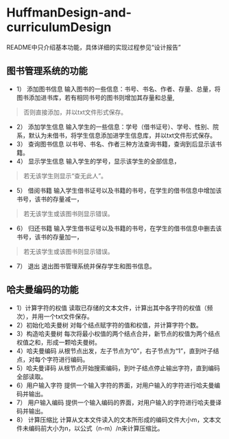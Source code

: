 # HuffmanDesign-and-curriculumDesign
README中只介绍基本功能，具体详细的实现过程参见“设计报告”
<br>
## 图书管理系统的功能<br>
* 1）	添加图书信息
输入图书的一些信息：书号、书名、作者、存量、总量，将图书添加进书库，若有相同书号的图书则增加其存量和总量,<br>
>否则直接添加，并以txt文件形式保存。
* 2）	添加学生信息
输入学生的一些信息：学号（借书证号）、学号、性别、院系，默认为未借书，将学生信息添加进学生信息库，并以txt文件形式保存。
* 3）	查询图书信息
以书号、书名、作者三种方法查询书籍，查询到后显示该书籍。
* 4）	显示学生信息
输入学生的学号，显示该学生的全部信息，<br>
>若无该学生则显示“查无此人”。
* 5）	借阅书籍
输入学生借书证号以及书籍的书号，在学生的借书信息中增加该书号，该书的存量减一，<br>
>若无该学生或该图书则显示错误。
* 6）	归还书籍
输入学生借书证号以及书籍的书号，在学生的借书信息中删去该书号，该书的存量加一，<br>
>若无该学生或该图书则显示错误。
* 7）	退出
退出图书管理系统并保存学生和图书信息。
## 哈夫曼编码的功能<br>
* 1）计算字符的权值
	读取已存储的文本文件，计算出其中各字符的权值（频次），并用一个txt文件保存。
* 2）初始化哈夫曼树
	对每个结点赋字符的值和权值，并计算字符个数。
* 3）构造哈夫曼树
	每次将最小权值的两个结点合并，新节点的权值为两个结点权值之和，形成一颗哈夫曼树。
* 4）哈夫曼编码
从根节点出发，左子节点为“0”，右子节点为“1”，直到叶子结点，对每个字符进行编码。
* 5）哈夫曼译码
从根节点开始搜索编码，到叶子结点停止输出字符，直到编码全部读取。
* 6）用户输入字符
提供一个输入字符的界面，对用户输入的字符进行哈夫曼编码并输出。
* 7）	用户输入编码
提供一个输入编码的界面，对用户输入的字符进行哈夫曼译码并输出。
* 8）	计算压缩比
计算从文本文件读入的文本所形成的编码文件大小m，文本文件未编码前大小为n，以公式（n-m）/n来计算压缩比。


